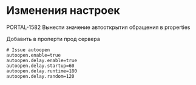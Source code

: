 # Изменения настроек
PORTAL-1582 Вынести значение автооткрытия обращения в properties

Добавить в проперти прод сервера 
``` properties
# Issue autoopen
autoopen.enable=true
autoopen.delay.enable=true
autoopen.delay.startup=60
autoopen.delay.runtime=180
autoopen.delay.random=120
```
